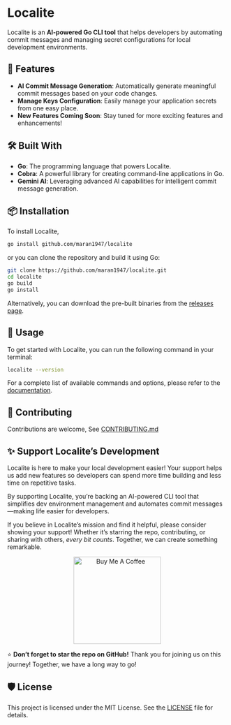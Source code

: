
# Localite
Localite is an **AI-powered Go CLI tool** that helps developers by automating commit messages and managing secret configurations for local development environments.

## 🚀 Features

- **AI Commit Message Generation**: Automatically generate meaningful commit messages based on your code changes.
- **Manage Keys Configuration**: Easily manage your application secrets from one easy place.
- **New Features Coming Soon**: Stay tuned for more exciting features and enhancements!

## 🛠 Built With

- **Go**: The programming language that powers Localite.
- **Cobra**: A powerful library for creating command-line applications in Go.
- **Gemini AI**: Leveraging advanced AI capabilities for intelligent commit message generation.

## 📦 Installation

To install Localite, 

```bash
go install github.com/maran1947/localite
```

or you can clone the repository and build it using Go:

```bash
git clone https://github.com/maran1947/localite.git
cd localite
go build
go install
```

Alternatively, you can download the pre-built binaries from the [releases page](https://github.com/maran1947/localite/releases).

## 📝 Usage

To get started with Localite, you can run the following command in your terminal:
```bash
localite --version
```
For a complete list of available commands and options, please refer to the [documentation](./docs/localite.md).

## 🤝 Contributing
Contributions are welcome, See [CONTRIBUTING.md](./CONTRIBUTING.md)

## ✨ Support Localite’s Development

Localite is here to make your local development easier! Your support helps us add new features so developers can spend more time building and less time on repetitive tasks.

By supporting Localite, you’re backing an AI-powered CLI tool that simplifies dev environment management and automates commit messages—making life easier for developers.

If you believe in Localite’s mission and find it helpful, please consider showing your support! Whether it’s starring the repo, contributing, or sharing with others, _every bit counts_. Together, we can create something remarkable.

<p align="center">
  <a href="https://www.buymeacoffee.com/abhishekmaran" target="_blank">
    <img src="https://cdn.buymeacoffee.com/buttons/v2/default-yellow.png" alt="Buy Me A Coffee" width="200">
  </a>
</p>

⭐️ **Don’t forget to star the repo on GitHub!**
Thank you for joining us on this journey! Together, we have a long way to go!

## 🛡️ License
This project is licensed under the MIT License. See the [LICENSE](LICENSE) file for details.